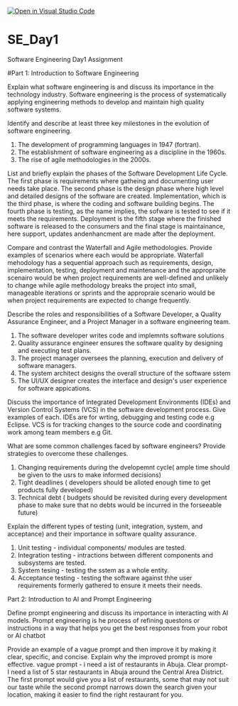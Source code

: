 [![Open in Visual Studio Code](https://classroom.github.com/assets/open-in-vscode-2e0aaae1b6195c2367325f4f02e2d04e9abb55f0b24a779b69b11b9e10269abc.svg)](https://classroom.github.com/online_ide?assignment_repo_id=15566696&assignment_repo_type=AssignmentRepo)
# SE_Day1
Software Engineering Day1 Assignment

#Part 1: Introduction to Software Engineering

Explain what software engineering is and discuss its importance in the technology industry.
Software engineering is the process of systematically applying engineering methods to develop and maintain high quality software systems.

Identify and describe at least three key milestones in the evolution of software engineering.
1. The development of programming languages in 1947 (fortran).
2. The establishment of software engineering as a discipline in the 1960s.
3. The rise of agile methodologies in the 2000s.

List and briefly explain the phases of the Software Development Life Cycle.
The first phase is requirements where gatheing and documenting user needs take place. The second phase is the design phase where high level and detailed designs of the software are created. Implementation, which is the third phase, is where the coding and software building begins. The fourth phase is testing, as the name implies, the sofware is tested to see if it meets the requirements. Deployment is the fifth stage where the finished software is released to the consumers and the final stage is maintainance, here support, updates andenhancment are made after the deployment.

Compare and contrast the Waterfall and Agile methodologies. Provide examples of scenarios where each would be appropriate.
Waterfall mehodology has a sequential approach such as requirements, design, implementation, testing, deployment and maintenance and the appropraite scenairo would be when project requirements are well-defined and unlikely to change while agile  methodology breaks the project into small, manageable iterations or sprints and the appropraie scenario would be when project requirements are expected to change frequently.

Describe the roles and responsibilities of a Software Developer, a Quality Assurance Engineer, and a Project Manager in a software engineering team.
1. The software developer writes code and implemnts software solutions
2. Quality assurance engineer ensures the software quality by designing and executing test plans.
3. The project manager oversees the planning, execution and delivery of software managers.
4. The system architect designs the overall structure of the software sstem
5. The UI/UX designer creates the interface  and design's
 user experience for software appications.

Discuss the importance of Integrated Development Environments (IDEs) and Version Control Systems (VCS) in the software development process. Give examples of each.
IDEs are for wrting, debugging and testing code e.g Eclipse. VCS is for tracking changes to the source code and coordinating work among team members e.g Git. 

What are some common challenges faced by software engineers? Provide strategies to overcome these challenges.
1. Changing requirements during the dvelopemnt cycle( ample time should be given to the usrs to make informed decisions)
2. Tight deadlines ( developers should be alloted enough time to get products fully developed)
3. Technical debt ( budgets should be revisited during every development phase to make sure that no debts would be incurred in the forseeable future)

Explain the different types of testing (unit, integration, system, and acceptance) and their importance in software quality assurance.
1. Unit testing  - individual components/ modules are tested.
2. Integration testing - intractions between different components and subsystems are tested.
3. System tesing - testing the sstem as a whole entity.
4. Acceptance testing - testing the software against thhe user requirements formerly gathered to ensure it meets their needs.


Part 2: Introduction to AI and Prompt Engineering


Define prompt engineering and discuss its importance in interacting with AI models.
Prompt engineering is he process of refining questons or instructions in a way that helps you get the best responses from your robot or AI chatbot

Provide an example of a vague prompt and then improve it by making it clear, specific, and concise. Explain why the improved prompt is more effective.
vague prompt  - i need a ist of restaurants in Abuja.
Clear prompt- I need a list of 5 star restaurants in Abuja around the Central Area District.
The first prompt would give you a list of restaurants, some that may not suit our taste while the second prompt narrows down the search given your location, making it easier to find the right restaurant for you.
